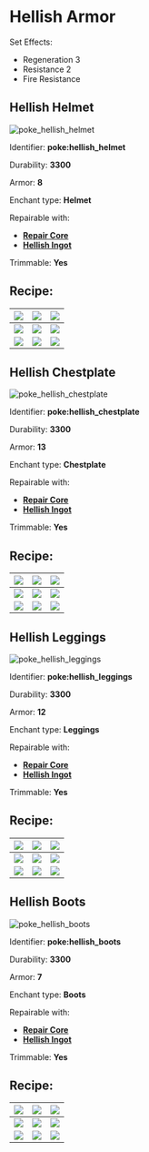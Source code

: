 # Hellish Armor

Set Effects:

* Regeneration 3
* Resistance 2
* Fire Resistance

## Hellish Helmet

![poke\_hellish\_helmet](https://github.com/ItsMePok/PFE/assets/136857747/6f025fd5-02df-43bc-9b58-28ec571fd504)

Identifier: **poke:hellish\_helmet**

Durability: **3300**

Armor: **8**

Enchant type: **Helmet**

Repairable with:

* [**Repair Core**](https://pfewiki.gitbook.io/home/items/cores/repair-core)
* [**Hellish Ingot**](https://pfewiki.gitbook.io/home/items/ingots/hellish-ingot)

Trimmable: **Yes**

## Recipe:

| [![](https://github.com/user-attachments/assets/7349db29-0a23-4f40-9988-aa242d7265da)](https://github.com/ItsMePok/PFE/wiki/Hellish-Block) | [![](https://github.com/user-attachments/assets/7349db29-0a23-4f40-9988-aa242d7265da)](https://github.com/ItsMePok/PFE/wiki/Hellish-Block)                | [![](https://github.com/user-attachments/assets/7349db29-0a23-4f40-9988-aa242d7265da)](https://github.com/ItsMePok/PFE/wiki/Hellish-Block) |
| ------------------------------------------------------------------------------------------------------------------------------------------ | --------------------------------------------------------------------------------------------------------------------------------------------------------- | ------------------------------------------------------------------------------------------------------------------------------------------ |
| [![](https://github.com/user-attachments/assets/7349db29-0a23-4f40-9988-aa242d7265da)](https://github.com/ItsMePok/PFE/wiki/Hellish-Block) | [![](https://github.com/ItsMePok/PFE/assets/136857747/cd2e69eb-3e99-470c-89c4-ddf91c05de21)](https://github.com/ItsMePok/PFE/wiki/Diamond-Upgrade-Core)   | [![](https://github.com/user-attachments/assets/7349db29-0a23-4f40-9988-aa242d7265da)](https://github.com/ItsMePok/PFE/wiki/Hellish-Block) |
| [![](https://github.com/user-attachments/assets/7349db29-0a23-4f40-9988-aa242d7265da)](https://github.com/ItsMePok/PFE/wiki/Hellish-Block) | [![](https://github.com/ItsMePok/PFE/assets/136857747/67d636be-f03e-4624-8604-525a105cffbf)](https://github.com/ItsMePok/PFE/wiki/Onyx-Armor#onyx-helmet) | [![](https://github.com/user-attachments/assets/7349db29-0a23-4f40-9988-aa242d7265da)](https://github.com/ItsMePok/PFE/wiki/Hellish-Block) |

## Hellish Chestplate

![poke\_hellish\_chestplate](https://github.com/ItsMePok/PFE/assets/136857747/2a9d0396-f4dc-46ad-bfbd-0d2fea10128b)

Identifier: **poke:hellish\_chestplate**

Durability: **3300**

Armor: **13**

Enchant type: **Chestplate**

Repairable with:

* [**Repair Core**](https://pfewiki.gitbook.io/home/items/cores/repair-core)
* [**Hellish Ingot**](https://pfewiki.gitbook.io/home/items/ingots/hellish-ingot)

Trimmable: **Yes**

## Recipe:

| [![](https://github.com/user-attachments/assets/7349db29-0a23-4f40-9988-aa242d7265da)](https://github.com/ItsMePok/PFE/wiki/Hellish-Block) | [![](https://github.com/user-attachments/assets/7349db29-0a23-4f40-9988-aa242d7265da)](https://github.com/ItsMePok/PFE/wiki/Hellish-Block)                    | [![](https://github.com/user-attachments/assets/7349db29-0a23-4f40-9988-aa242d7265da)](https://github.com/ItsMePok/PFE/wiki/Hellish-Block) |
| ------------------------------------------------------------------------------------------------------------------------------------------ | ------------------------------------------------------------------------------------------------------------------------------------------------------------- | ------------------------------------------------------------------------------------------------------------------------------------------ |
| [![](https://github.com/user-attachments/assets/7349db29-0a23-4f40-9988-aa242d7265da)](https://github.com/ItsMePok/PFE/wiki/Hellish-Block) | [![](https://github.com/ItsMePok/PFE/assets/136857747/cd2e69eb-3e99-470c-89c4-ddf91c05de21)](https://github.com/ItsMePok/PFE/wiki/Diamond-Upgrade-Core)       | [![](https://github.com/user-attachments/assets/7349db29-0a23-4f40-9988-aa242d7265da)](https://github.com/ItsMePok/PFE/wiki/Hellish-Block) |
| [![](https://github.com/user-attachments/assets/7349db29-0a23-4f40-9988-aa242d7265da)](https://github.com/ItsMePok/PFE/wiki/Hellish-Block) | [![](https://github.com/ItsMePok/PFE/assets/136857747/ffa82cc1-a435-440f-a9e5-f74855d1722d)](https://github.com/ItsMePok/PFE/wiki/Onyx-Armor#onyx-chestplate) | [![](https://github.com/user-attachments/assets/7349db29-0a23-4f40-9988-aa242d7265da)](https://github.com/ItsMePok/PFE/wiki/Hellish-Block) |

## Hellish Leggings

![poke\_hellish\_leggings](https://github.com/ItsMePok/PFE/assets/136857747/66dac546-c92e-4dac-beb7-1534fe821dfe)

Identifier: **poke:hellish\_leggings**

Durability: **3300**

Armor: **12**

Enchant type: **Leggings**

Repairable with:

* [**Repair Core**](https://pfewiki.gitbook.io/home/items/cores/repair-core)
* [**Hellish Ingot**](https://pfewiki.gitbook.io/home/items/ingots/hellish-ingot)

Trimmable: **Yes**

## Recipe:

| [![](https://github.com/user-attachments/assets/7349db29-0a23-4f40-9988-aa242d7265da)](https://github.com/ItsMePok/PFE/wiki/Hellish-Block) | [![](https://github.com/user-attachments/assets/7349db29-0a23-4f40-9988-aa242d7265da)](https://github.com/ItsMePok/PFE/wiki/Hellish-Block)                  | [![](https://github.com/user-attachments/assets/7349db29-0a23-4f40-9988-aa242d7265da)](https://github.com/ItsMePok/PFE/wiki/Hellish-Block) |
| ------------------------------------------------------------------------------------------------------------------------------------------ | ----------------------------------------------------------------------------------------------------------------------------------------------------------- | ------------------------------------------------------------------------------------------------------------------------------------------ |
| [![](https://github.com/user-attachments/assets/7349db29-0a23-4f40-9988-aa242d7265da)](https://github.com/ItsMePok/PFE/wiki/Hellish-Block) | [![](https://github.com/ItsMePok/PFE/assets/136857747/cd2e69eb-3e99-470c-89c4-ddf91c05de21)](https://github.com/ItsMePok/PFE/wiki/Diamond-Upgrade-Core)     | [![](https://github.com/user-attachments/assets/7349db29-0a23-4f40-9988-aa242d7265da)](https://github.com/ItsMePok/PFE/wiki/Hellish-Block) |
| [![](https://github.com/user-attachments/assets/7349db29-0a23-4f40-9988-aa242d7265da)](https://github.com/ItsMePok/PFE/wiki/Hellish-Block) | [![](https://github.com/ItsMePok/PFE/assets/136857747/47cd129b-a1d4-4fd1-8977-3ab4b3e88767)](https://github.com/ItsMePok/PFE/wiki/Onyx-Armor#onyx-leggings) | [![](https://github.com/user-attachments/assets/7349db29-0a23-4f40-9988-aa242d7265da)](https://github.com/ItsMePok/PFE/wiki/Hellish-Block) |

## Hellish Boots

![poke\_hellish\_boots](https://github.com/ItsMePok/PFE/assets/136857747/cd6c940c-27ff-47a0-be53-33bc02b97593)

Identifier: **poke:hellish\_boots**

Durability: **3300**

Armor: **7**

Enchant type: **Boots**

Repairable with:

* [**Repair Core**](https://pfewiki.gitbook.io/home/items/cores/repair-core)
* [**Hellish Ingot**](https://pfewiki.gitbook.io/home/items/ingots/hellish-ingot)

Trimmable: **Yes**

## Recipe:

| [![](https://github.com/user-attachments/assets/7349db29-0a23-4f40-9988-aa242d7265da)](https://github.com/ItsMePok/PFE/wiki/Hellish-Block) | [![](https://github.com/user-attachments/assets/7349db29-0a23-4f40-9988-aa242d7265da)](https://github.com/ItsMePok/PFE/wiki/Hellish-Block)               | [![](https://github.com/user-attachments/assets/7349db29-0a23-4f40-9988-aa242d7265da)](https://github.com/ItsMePok/PFE/wiki/Hellish-Block) |
| ------------------------------------------------------------------------------------------------------------------------------------------ | -------------------------------------------------------------------------------------------------------------------------------------------------------- | ------------------------------------------------------------------------------------------------------------------------------------------ |
| [![](https://github.com/user-attachments/assets/7349db29-0a23-4f40-9988-aa242d7265da)](https://github.com/ItsMePok/PFE/wiki/Hellish-Block) | [![](https://github.com/ItsMePok/PFE/assets/136857747/cd2e69eb-3e99-470c-89c4-ddf91c05de21)](https://github.com/ItsMePok/PFE/wiki/Diamond-Upgrade-Core)  | [![](https://github.com/user-attachments/assets/7349db29-0a23-4f40-9988-aa242d7265da)](https://github.com/ItsMePok/PFE/wiki/Hellish-Block) |
| [![](https://github.com/user-attachments/assets/7349db29-0a23-4f40-9988-aa242d7265da)](https://github.com/ItsMePok/PFE/wiki/Hellish-Block) | [![](https://github.com/ItsMePok/PFE/assets/136857747/f1dba4a6-8ff1-4f49-a68b-20b6fcd34ce6)](https://github.com/ItsMePok/PFE/wiki/Onyx-Armor#onyx-boots) | [![](https://github.com/user-attachments/assets/7349db29-0a23-4f40-9988-aa242d7265da)](https://github.com/ItsMePok/PFE/wiki/Hellish-Block) |
